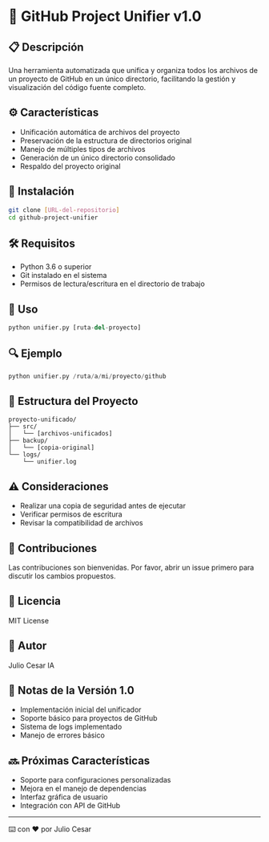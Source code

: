 # 🔄 GitHub Project Unifier v1.0

## 📋 Descripción
Una herramienta automatizada que unifica y organiza todos los archivos de un proyecto de GitHub en un único directorio, facilitando la gestión y visualización del código fuente completo.

## ⚙️ Características
- Unificación automática de archivos del proyecto
- Preservación de la estructura de directorios original
- Manejo de múltiples tipos de archivos
- Generación de un único directorio consolidado
- Respaldo del proyecto original

## 🚀 Instalación
```bash
git clone [URL-del-repositorio]
cd github-project-unifier
```

## 🛠️ Requisitos
- Python 3.6 o superior
- Git instalado en el sistema
- Permisos de lectura/escritura en el directorio de trabajo

## 📖 Uso
```python
python unifier.py [ruta-del-proyecto]
```

## 🔍 Ejemplo
```python
python unifier.py /ruta/a/mi/proyecto/github
```

## 📂 Estructura del Proyecto
```
proyecto-unificado/
├── src/
│   └── [archivos-unificados]
├── backup/
│   └── [copia-original]
└── logs/
    └── unifier.log
```

## ⚠️ Consideraciones
- Realizar una copia de seguridad antes de ejecutar
- Verificar permisos de escritura
- Revisar la compatibilidad de archivos

## 🤝 Contribuciones
Las contribuciones son bienvenidas. Por favor, abrir un issue primero para discutir los cambios propuestos.

## 📄 Licencia
MIT License

## 👤 Autor
Julio Cesar IA

## 📝 Notas de la Versión 1.0
- Implementación inicial del unificador
- Soporte básico para proyectos de GitHub
- Sistema de logs implementado
- Manejo de errores básico

## 🔜 Próximas Características
- Soporte para configuraciones personalizadas
- Mejora en el manejo de dependencias
- Interfaz gráfica de usuario
- Integración con API de GitHub

---
⌨️ con ❤️ por Julio Cesar 
